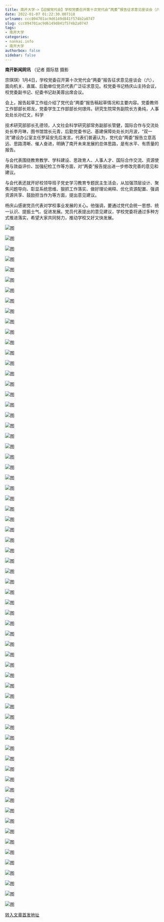 ```yaml
---
title: 南开大学->【迎接党代会】学校党委召开第十次党代会“两委”报告征求意见座谈会（六） | nankai.info
date: 2022-01-07 01:22:30.007318
urlname: ccc894701ac9d6149d841f574b2a0747
slug: ccc894701ac9d6149d841f574b2a0747
tags: 
- 南开大学
categories:
- nankai.info
- 南开大学
authorbox: false
sidebar: false
---
```

**南开新闻网讯** （记者 聂际慈 摄影

宗琪琪）1月4日，学校党委召开第十次党代会“两委”报告征求意见座谈会（六），面向机关、直属、后勤单位党员代表广泛征求意见。校党委书记杨庆山主持会议，校党委副书记、纪委书记赵美蓉出席会议。

会上，报告起草工作组介绍了党代会“两委”报告稿起草情况和主要内容。党委教师工作部部长郑龙，党委学生工作部部长何璟炜，研究生院常务副院长方勇纯，人事处处长孙红文，科学
<!--more-->
技术研究部部长孔德领，人文社会科学研究部常务副部长管健，国际合作与交流处处长李月琳，图书馆馆长元青，后勤党委书记、基建保障处处长刘月波，“双一流”建设办公室主任罗延安先后发言。代表们普遍认为，党代会“两委”报告立意高远、思路清晰、催人奋进，明确了南开未来发展的总体思路，是有水平、有质量的报告。

与会代表围绕教育教学、学科建设、思政育人、人事人才、国际合作交流、资源使用与效益评价、加强纪检工作等方面，对“两委”报告提出进一步修改完善的意见和建议。

与会代表还就开好校领导班子党史学习教育专题民主生活会，从加强顶层设计、聚焦问题导向、彰显系统思维、狠抓工作落实、做好理论阐释、优化资源配置、强调资源共享、鼓励担当作为等方面，提出意见建议。

杨庆山感谢党员代表对学校事业发展的关心。他强调，要通过党代会统一思想、统一认识、提振士气、促进发展。党员代表提出的意见建议，学校党委将通过多种方式推进落实，希望大家共同努力，推动学校又好又快发展。

![图](http://news.nankai.edu.cn/ywsd/system/2022/01/04/g)

![图](http://news.nankai.edu.cn/ywsd/system/2022/01/04/p)

![图](http://news.nankai.edu.cn/ywsd/system/2022/01/04/j)

![图](http://news.nankai.edu.cn/ywsd/system/2022/01/04/)

![图](http://news.nankai.edu.cn/ywsd/system/2022/01/04/3)

![图](http://news.nankai.edu.cn/ywsd/system/2022/01/04/a)

![图](http://news.nankai.edu.cn/ywsd/system/2022/01/04/d)

![图](http://news.nankai.edu.cn/ywsd/system/2022/01/04/8)

![图](http://news.nankai.edu.cn/ywsd/system/2022/01/04/9)

![图](http://news.nankai.edu.cn/ywsd/system/2022/01/04/d)

![图](http://news.nankai.edu.cn/ywsd/system/2022/01/04/7)

![图](http://news.nankai.edu.cn/ywsd/system/2022/01/04/2)

![图](http://news.nankai.edu.cn/ywsd/system/2022/01/04/_)

![图](http://news.nankai.edu.cn/ywsd/system/2022/01/04/6)

![图](http://news.nankai.edu.cn/ywsd/system/2022/01/04/4)

![图](http://news.nankai.edu.cn/ywsd/system/2022/01/04/8)

![图](http://news.nankai.edu.cn/ywsd/system/2022/01/04/3)

![图](http://news.nankai.edu.cn/ywsd/system/2022/01/04/4)

![图](http://news.nankai.edu.cn/ywsd/system/2022/01/04/0)

![图](http://news.nankai.edu.cn/ywsd/system/2022/01/04/0)

![图](http://news.nankai.edu.cn/ywsd/system/2022/01/04/0)

![图](http://news.nankai.edu.cn/ywsd/system/2022/01/04/3)

![图](http://news.nankai.edu.cn/ywsd/system/2022/01/04/0)

![图](http://news.nankai.edu.cn/ywsd/system/2022/01/04/0)

![图](http://news.nankai.edu.cn/)

![图](http://news.nankai.edu.cn/ywsd/system/2022/01/04/8)

![图](http://news.nankai.edu.cn/ywsd/system/2022/01/04/3)

![图](http://news.nankai.edu.cn/ywsd/system/2022/01/04/4)

![图](http://news.nankai.edu.cn/)

![图](http://news.nankai.edu.cn/ywsd/system/2022/01/04/0)

![图](http://news.nankai.edu.cn/ywsd/system/2022/01/04/0)

![图](http://news.nankai.edu.cn/ywsd/system/2022/01/04/0)

![图](http://news.nankai.edu.cn/)

![图](http://news.nankai.edu.cn/ywsd/system/2022/01/04/3)

![图](http://news.nankai.edu.cn/ywsd/system/2022/01/04/0)

![图](http://news.nankai.edu.cn/ywsd/system/2022/01/04/0)

![图](http://news.nankai.edu.cn/)

![图](http://news.nankai.edu.cn/ywsd/system/2022/01/04/c)

![图](http://news.nankai.edu.cn/ywsd/system/2022/01/04/i)

![图](http://news.nankai.edu.cn/ywsd/system/2022/01/04/p)

![图](http://news.nankai.edu.cn/)

![图](http://news.nankai.edu.cn/ywsd/system/2022/01/04/n)

![图](http://news.nankai.edu.cn/ywsd/system/2022/01/04/c)

![图](http://news.nankai.edu.cn/ywsd/system/2022/01/04/)

![图](http://news.nankai.edu.cn/ywsd/system/2022/01/04/u)

![图](http://news.nankai.edu.cn/ywsd/system/2022/01/04/d)

![图](http://news.nankai.edu.cn/ywsd/system/2022/01/04/e)

![图](http://news.nankai.edu.cn/ywsd/system/2022/01/04/)

![图](http://news.nankai.edu.cn/ywsd/system/2022/01/04/i)

![图](http://news.nankai.edu.cn/ywsd/system/2022/01/04/a)

![图](http://news.nankai.edu.cn/ywsd/system/2022/01/04/k)

![图](http://news.nankai.edu.cn/ywsd/system/2022/01/04/n)

![图](http://news.nankai.edu.cn/ywsd/system/2022/01/04/a)

![图](http://news.nankai.edu.cn/ywsd/system/2022/01/04/n)

![图](http://news.nankai.edu.cn/ywsd/system/2022/01/04/)

![图](http://news.nankai.edu.cn/ywsd/system/2022/01/04/s)

![图](http://news.nankai.edu.cn/ywsd/system/2022/01/04/w)

![图](http://news.nankai.edu.cn/ywsd/system/2022/01/04/e)

![图](http://news.nankai.edu.cn/ywsd/system/2022/01/04/n)

![图](http://news.nankai.edu.cn/)

![图](http://news.nankai.edu.cn/)

![图](http://news.nankai.edu.cn/ywsd/system/2022/01/04/:)

![图](http://news.nankai.edu.cn/ywsd/system/2022/01/04/p)

![图](http://news.nankai.edu.cn/ywsd/system/2022/01/04/t)

![图](http://news.nankai.edu.cn/ywsd/system/2022/01/04/t)

![图](http://news.nankai.edu.cn/ywsd/system/2022/01/04/h)

[转入文章首发地址](http://news.nankai.edu.cn/ywsd/system/2022/01/04/030049825.shtml)